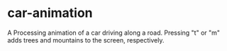 # car-animation
A Processing animation of a car driving along a road.
Pressing "t" or "m" adds trees and mountains to the screen, respectively.
